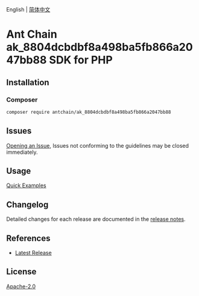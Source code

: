 English | [简体中文](README-CN.md)

# Ant Chain ak_8804dcbdbf8a498ba5fb866a2047bb88 SDK for PHP

## Installation

### Composer

```bash
composer require antchain/ak_8804dcbdbf8a498ba5fb866a2047bb88
```

## Issues

[Opening an Issue](https://github.com/alipay/antchain-openapi-prod-sdk/issues/new), Issues not conforming to the guidelines may be closed immediately.

## Usage

[Quick Examples](https://github.com/alipay/antchain-openapi-prod-sdk/blob/master/docs/0-Examples-EN.md#quick-examples)

## Changelog

Detailed changes for each release are documented in the [release notes](./ChangeLog.txt).

## References

* [Latest Release](https://github.com/antchain-openapi-sdk-php)

## License

[Apache-2.0](http://www.apache.org/licenses/LICENSE-2.0)
